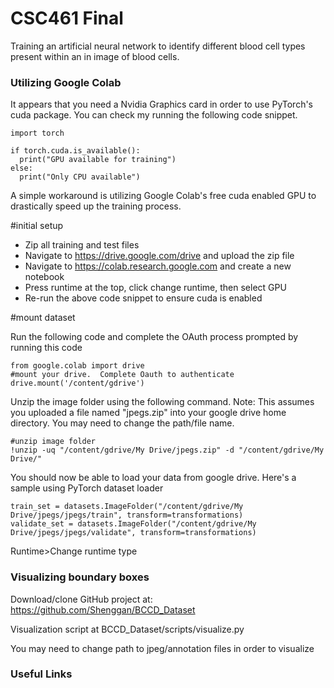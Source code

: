 # CSC461 Final
Training an artificial neural network to identify different blood cell types present within an in image of blood cells.

### Utilizing Google Colab
It appears that you need a Nvidia Graphics card in order to use PyTorch's cuda package.  You can check my running the following code snippet.
```
import torch

if torch.cuda.is_available():
  print("GPU available for training")
else:
  print("Only CPU available")
```
A simple workaround is utilizing Google Colab's free cuda enabled GPU to drastically speed up the training process.

#initial setup
* Zip all training and test files
* Navigate to https://drive.google.com/drive and upload the zip file
* Navigate to https://colab.research.google.com and create a new notebook
* Press runtime at the top, click change runtime, then select GPU
* Re-run the above code snippet to ensure cuda is enabled

#mount dataset

Run the following code and complete the OAuth process prompted by running this code
```
from google.colab import drive
#mount your drive.  Complete Oauth to authenticate
drive.mount('/content/gdrive')
```
Unzip the image folder using the following command.  Note: This assumes you uploaded a file named "jpegs.zip" into your google drive home directory.  You may need to change the path/file name.
```
#unzip image folder
!unzip -uq "/content/gdrive/My Drive/jpegs.zip" -d "/content/gdrive/My Drive/"
```

You should now be able to load your data from google drive.  Here's a sample using PyTorch dataset loader

```
train_set = datasets.ImageFolder("/content/gdrive/My Drive/jpegs/jpegs/train", transform=transformations)
validate_set = datasets.ImageFolder("/content/gdrive/My Drive/jpegs/jpegs/validate", transform=transformations)
```
Runtime>Change runtime type
### Visualizing boundary boxes

Download/clone GitHub project at: https://github.com/Shenggan/BCCD_Dataset

Visualization script at BCCD_Dataset/scripts/visualize.py

You may need to change path to jpeg/annotation files in order to visualize


### Useful Links
